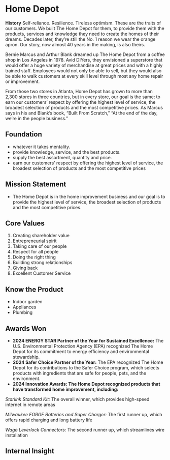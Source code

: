 # Home Depot

**History** Self-reliance. Resilience. Tireless optimism. These are the traits of our customers. We built The Home Depot for them, to provide them with the products, services and knowledge they need to create the homes of their dreams. Decades later, they’re still the No. 1 reason we wear the orange apron. Our story, now almost 40 years in the making, is also theirs.

Bernie Marcus and Arthur Blank dreamed up The Home Depot from a coffee shop in Los Angeles in 1978. Avid DIYers, they envisioned a superstore that would offer a huge variety of merchandise at great prices and with a highly trained staff. Employees would not only be able to sell, but they would also be able to walk customers at every skill level through most any home repair or improvement.

From those two stores in Atlanta, Home Depot has grown to more than 2,300 stores in three countries, but in every store, our goal is the same: to earn our customers’ respect by offering the highest level of service, the broadest selection of products and the most competitive prices. As Marcus says in his and Blank’s book, “Built From Scratch,” “At the end of the day, we’re in the people business.”

## Foundation

- whatever it takes mentality.
- provide knowledge, service, and the best products.
- supply the best assortment, quantity and price.
- earn our customers’ respect by offering the highest level of service, the broadest selection of products and the most competitive prices

## Mission Statement

- The Home Depot is in the home improvement business and our goal is to provide the highest level of service, the broadest selection of products and the most competitive prices.

## Core Values

1. Creating shareholder value
2. Entrepreneurial spirit
3. Taking care of our people
4. Respect for all people
5. Doing the right thing
6. Building strong relationships
7. Giving back
8. Excellent Customer Service

## Know the Product

- Indoor garden
- Appliances
- Plumbing

## Awards Won

- **2024 ENERGY STAR Partner of the Year for Sustained Excellence:**
  The U.S. Environmental Protection Agency (EPA) recognized The Home Depot for its commitment to energy efficiency and environmental stewardship.
- **2024 Safer Choice Partner of the Year:**
  The EPA recognized The Home Depot for its contributions to the Safer Choice program, which selects products with ingredients that are safe for people, pets, and the environment.
- **2024 Innovation Awards: The Home Depot recognized products that have transformed home improvement, including:**

_Starlink Standard Kit:_ The overall winner, which provides high-speed internet in remote areas

_Milwaukee FORGE Batteries and Super Charger:_ The first runner up, which offers rapid charging and long battery life

_Wago Leverlock Connectors:_ The second runner up, which streamlines wire installation

## Internal Insight
